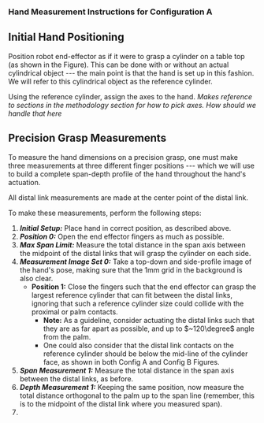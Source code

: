 ### Hand Measurement Instructions for Configuration A

## Initial Hand Positioning

Position robot end-effector as if it were to grasp a cylinder on a table top (as shown in the Figure). This can be done with or without an actual cylindrical object --- the main point is that the hand is set up in this fashion. We will refer to this cylindrical object as the reference cylinder.

Using the reference cylinder, assign the axes to the hand. *Makes reference to sections in the methodology section for how to pick axes. How should we handle that here*

## Precision Grasp Measurements

To measure the hand dimensions on a precision grasp, one must make three measurements at three different finger positions --- which we will use to build a complete span-depth profile of the hand throughout the hand's actuation.

All distal link measurements are made at the center point of the distal link.

To make these measurements, perform the following steps:

1. ***Initial Setup:*** Place hand in correct position, as described above.
2. ***Position 0:*** Open the end effector fingers as much as possible.
3. ***Max Span Limit:*** Measure the total distance in the span axis between the midpoint of the distal links that will grasp the cylinder on each side.
4. ***Measurement Image Set 0:*** Take a top-down and side-profile image of the hand's pose, making sure that the 1mm grid in the background is also clear. 
    - **Position 1:** Close the fingers such that the end effector can grasp the largest reference cylinder that can fit between the distal links, ignoring that such a reference cylinder size could collide with the proximal or palm contacts. 
 		- **Note:** As a guideline, consider actuating the distal links such that they are as far apart as possible, and up to $~120\degree$ angle from the palm.
        - One could also consider that the distal link contacts on the reference cylinder should be below the mid-line of the cylinder face, as shown in both Config A and Config B Figures. 
5. ***Span Measurement 1:*** Measure the total distance in the span axis between the distal links, as before. 
6. ***Depth Measurement 1:*** Keeping the same position, now measure the total distance orthogonal to the palm up to the span line (remember, this is to the midpoint of the distal link where you measured span). 
7. 